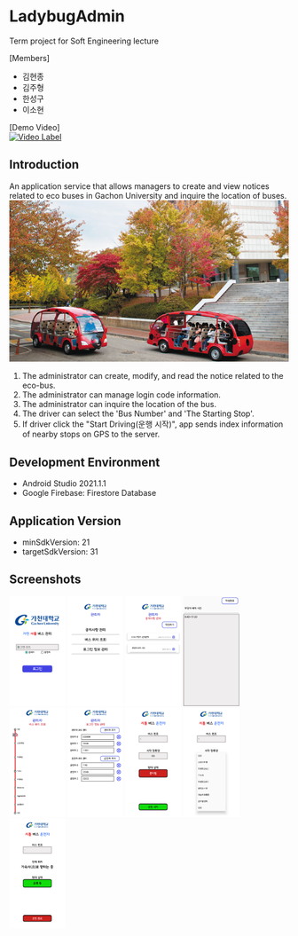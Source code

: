 # LadybugAdmin
Term project for Soft Engineering lecture

[Members]
- 김현종
- 김주형
- 한성구
- 이소현

[Demo Video]  
[![Video Label](http://img.youtube.com/vi/jtnqvbwanOg/0.jpg)](https://youtu.be/jtnqvbwanOg)

## Introduction
An application service that allows managers to create and view notices related to eco buses in Gachon University and inquire the location of buses.
<img src="/screenshots/ladybug_bus.jpg">
1. The administrator can create, modify, and read the notice related to the eco-bus.
2. The administrator can manage login code information.
3. The administrator can inquire the location of the bus.
4. The driver can select the 'Bus Number' and 'The Starting Stop'.
5. If driver click the "Start Driving(운행 시작)", app sends index information of nearby stops on GPS to the server.

## Development Environment
- Android Studio 2021.1.1
- Google Firebase: Firestore Database

## Application Version
- minSdkVersion: 21
- targetSdkVersion: 31

## Screenshots
<p>
<img src="/screenshots/screenshot1.png" width=20% height="20%" title="Login Screen"/>
<img src="/screenshots/screenshot2.png" width=20% height="20%" title="Admin Main Screen"/>
<img src="/screenshots/screenshot3.png" width=20% height="20%" title="Notice Screen"/>
<img src="/screenshots/screenshot4.png" width=20% height="20%" title="Modify Notice Screen"/>
<img src="/screenshots/screenshot5.png" width=20% height="20%" title="Bus Location Screen"/>
<img src="/screenshots/screenshot6.png" width=20% height="20%" title="Code Info Manage Screen"/>
<img src="/screenshots/screenshot7.png" width=20% height="20%" title="Driver Screen"/>
<img src="/screenshots/screenshot8.png" width=20% height="20%" title="Destination Selection Screen"/>
<img src="/screenshots/screenshot9.png" width=20% height="20%" title="After Departure Screen"/>
</p>

